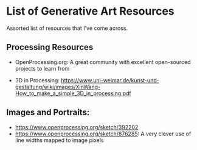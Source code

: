 # List of Generative Art Resources

Assorted list of resources that I've come across.

## Processing Resources

- OpenProcessing.org: A great community with excellent open-sourced projects to learn from

- 3D in Processing: https://www.uni-weimar.de/kunst-und-gestaltung/wiki/images/XinWang-How_to_make_a_simple_3D_in_processing.pdf


## Images and Portraits:
- https://www.openprocessing.org/sketch/392202
- https://www.openprocessing.org/sketch/876285: A very clever use of line widths mapped to image pixels
